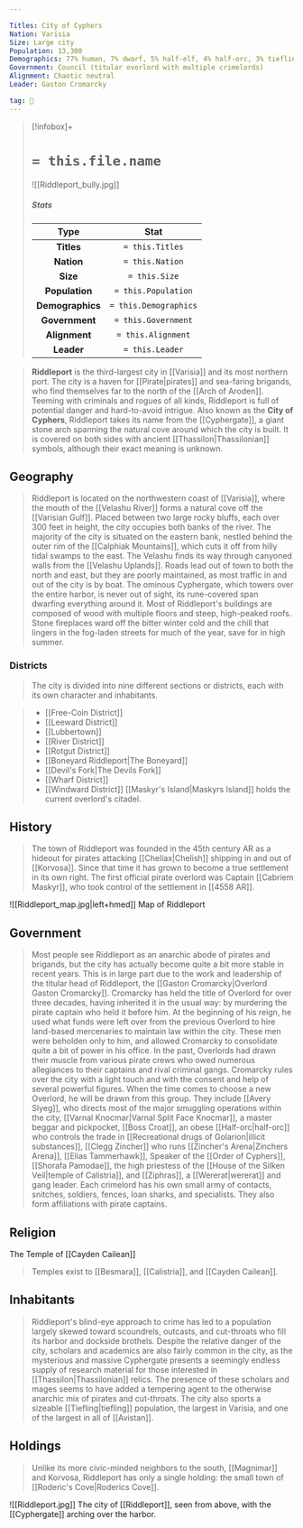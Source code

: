 ```yaml
---

Titles: City of Cyphers
Nation: Varisia
Size: Large city
Population: 13,300
Demographics: 77% human, 7% dwarf, 5% half-elf, 4% half-orc, 3% tiefling, 2% halfling, 1% gnome, 1% other
Government: Council (titular overlord with multiple crimelords)
Alignment: Chaotic neutral
Leader: Gaston Cromarcky

tag: 🌃
---
```


> [!infobox]+
> #  `= this.file.name`
> ![[Riddleport_bully.jpg]]
> ##### Stats
> Type | Stat |
> :---:|:---:|
> **Titles** | `= this.Titles` |
> **Nation** | `= this.Nation` |
> **Size** | `= this.Size` |
> **Population** | `= this.Population` |
> **Demographics** | `= this.Demographics` |
> **Government** | `= this.Government` |
> **Alignment** | `= this.Alignment` |
> **Leader** | `= this.Leader` |



> **Riddleport** is the third-largest city in [[Varisia]] and its most northern port. The city is a haven for [[Pirate|pirates]] and sea-faring brigands, who find themselves far to the north of the [[Arch of Aroden]]. Teeming with criminals and rogues of all kinds, Riddleport is full of potential danger and hard-to-avoid intrigue. Also known as the **City of Cyphers**, Riddleport takes its name from the [[Cyphergate]], a giant stone arch spanning the natural cove around which the city is built. It is covered on both sides with ancient [[Thassilon|Thassilonian]] symbols, although their exact meaning is unknown.



## Geography


> Riddleport is located on the northwestern coast of [[Varisia]], where the mouth of the [[Velashu River]] forms a natural cove off the [[Varisian Gulf]]. Placed between two large rocky bluffs, each over 300 feet in height, the city occupies both banks of the river. The majority of the city is situated on the eastern bank, nestled behind the outer rim of the [[Calphiak Mountains]], which cuts it off from hilly tidal swamps to the east. The Velashu finds its way through canyoned walls from the [[Velashu Uplands]]. Roads lead out of town to both the north and east, but they are poorly maintained, as most traffic in and out of the city is by boat. The ominous Cyphergate, which towers over the entire harbor, is never out of sight, its rune-covered span dwarfing everything around it.
> Most of Riddleport's buildings are composed of wood with multiple floors and steep, high-peaked roofs. Stone fireplaces ward off the bitter winter cold and the chill that lingers in the fog-laden streets for much of the year, save for in high summer.


### Districts

> The city is divided into nine different sections or districts, each with its own character and inhabitants.

> - [[Free-Coin District]]
> - [[Leeward District]]
> - [[Lubbertown]]
> - [[River District]]
> - [[Rotgut District]]
> - [[Boneyard Riddleport|The Boneyard]]
> - [[Devil's Fork|The Devils Fork]]
> - [[Wharf District]]
> - [[Windward District]]
> [[Maskyr's Island|Maskyrs Island]] holds the current overlord's citadel.


## History

> The town of Riddleport was founded in the 45th century AR as a hideout for pirates attacking [[Cheliax|Chelish]] shipping in and out of [[Korvosa]]. Since that time it has grown to become a true settlement in its own right.
> The first official pirate overlord was Captain [[Cabriem Maskyr]], who took control of the settlement in [[4558 AR]].


![[Riddleport_map.jpg|left+hmed]] 
 Map of Riddleport

## Government

> Most people see Riddleport as an anarchic abode of pirates and brigands, but the city has actually become quite a bit more stable in recent years. This is in large part due to the work and leadership of the titular head of Riddleport, the [[Gaston Cromarcky|Overlord Gaston Cromarcky]]. Cromarcky has held the title of Overlord for over three decades, having inherited it in the usual way: by murdering the pirate captain who held it before him. At the beginning of his reign, he used what funds were left over from the previous Overlord to hire land-based mercenaries to maintain law within the city. These men were beholden only to him, and allowed Cromarcky to consolidate quite a bit of power in his office. In the past, Overlords had drawn their muscle from various pirate crews who owed numerous allegiances to their captains and rival criminal gangs.
> Cromarcky rules over the city with a light touch and with the consent and help of several powerful figures. When the time comes to choose a new Overlord, he will be drawn from this group. They include [[Avery Slyeg]], who directs most of the major smuggling operations within the city, [[Varnal Knocmar|Varnal Split Face Knocmar]], a master beggar and pickpocket, [[Boss Croat]], an obese [[Half-orc|half-orc]] who controls the trade in [[Recreational drugs of Golarion|illicit substances]], [[Clegg Zincher]] who runs [[Zincher's Arena|Zinchers Arena]], [[Elias Tammerhawk]], Speaker of the [[Order of Cyphers]], [[Shorafa Pamodae]], the high priestess of the [[House of the Silken Veil|temple of Calistria]], and [[Ziphras]], a [[Wererat|wererat]] and gang leader.
> Each crimelord has his own small army of contacts, snitches, soldiers, fences, loan sharks, and specialists. They also form affiliations with pirate captains.


## Religion

 
 The Temple of [[Cayden Cailean]]
> Temples exist to [[Besmara]], [[Calistria]], and [[Cayden Cailean]].


## Inhabitants

> Riddleport's blind-eye approach to crime has led to a population largely skewed toward scoundrels, outcasts, and cut-throats who fill its harbor and dockside brothels. Despite the relative danger of the city, scholars and academics are also fairly common in the city, as the mysterious and massive Cyphergate presents a seemingly endless supply of research material for those interested in [[Thassilon|Thassilonian]] relics. The presence of these scholars and mages seems to have added a tempering agent to the otherwise anarchic mix of pirates and cut-throats. The city also sports a sizeable [[Tiefling|tiefling]] population, the largest in Varisia, and one of the largest in all of [[Avistan]].


## Holdings

> Unlike its more civic-minded neighbors to the south, [[Magnimar]] and Korvosa, Riddleport has only a single holding: the small town of [[Roderic's Cove|Roderics Cove]].


![[Riddleport.jpg]] 
 The city of [[Riddleport]], seen from above, with the [[Cyphergate]] arching over the harbor.





